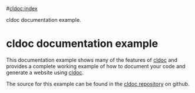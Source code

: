 #<cldoc:index>

cldoc documentation example.

# cldoc documentation example

This documentation example shows many of the features of
[cldoc](http://jessevdk.github.com/cldoc) and provides
a complete working example of how to document your code and generate a website
using [cldoc](http://jessevdk.github.com/cldoc).

The source for this example can be found in the
[cldoc repository](https://github.com/jessevdk/cldoc/tree/master/example) on github.
